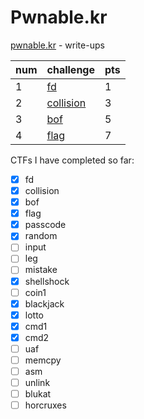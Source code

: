 # Pwnable.kr
[pwnable.kr](https://pwnable.kr) - write-ups

num | challenge | pts
--- | --- | ---
1 | [fd](/fd.md) | 1
2 | [collision](/collision.md) | 3
3 | [bof](/bof.md) | 5
4 | [flag](/flag.md) | 7

CTFs I have completed so far:

- [x] fd
- [x] collision
- [x] bof
- [x] flag
- [x] passcode
- [x] random
- [ ] input
- [ ] leg
- [ ] mistake
- [x] shellshock
- [ ] coin1
- [x] blackjack
- [x] lotto
- [x] cmd1
- [x] cmd2
- [ ] uaf
- [ ] memcpy
- [ ] asm
- [ ] unlink
- [ ] blukat
- [ ] horcruxes
